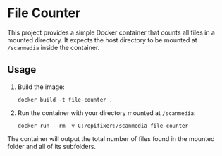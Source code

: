 # File Counter

This project provides a simple Docker container that counts all files in a
mounted directory. It expects the host directory to be mounted at
`/scanmedia` inside the container.

## Usage

1. Build the image:
   ```
   docker build -t file-counter .
   ```

2. Run the container with your directory mounted at `/scanmedia`:
   ```
   docker run --rm -v C:/epifixer:/scanmedia file-counter
   ```

The container will output the total number of files found in the mounted
folder and all of its subfolders.
